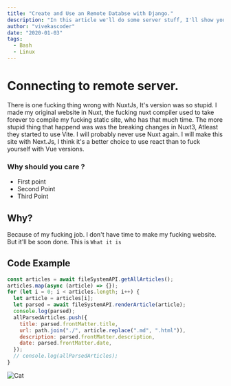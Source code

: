 ```yaml
---
title: "Create and Use an Remote Databse with Django."
description: "In this article we'll do some server stuff, I'll show you how you create a remote postgresql instance on a virtual machine and connect with your django project."
author: "vivekascoder"
date: "2020-01-03"
tags:
  - Bash
  - Linux
---
```


# Connecting to remote server.

There is one fucking thing wrong with NuxtJs, It's version was so stupid. I made my original website in Nuxt, the fucking nuxt compiler used to take forever to compile my fucking static site, who has that much time. The more stupid thing that happend was was the breaking changes in Nuxt3, Atleast they started to use Vite. I will probably never use Nuxt again. I will make this site with Next.Js, I think it's a better choice to use react than to fuck yourself with Vue versions.

### Why should you care ?

- First point
- Second Point
- Third Point

## Why?

Because of my fucking job. I don't have time to make my fucking website. But it'll be soon done.
This is `What it is`

## Code Example

```js
const articles = await fileSystemAPI.getAllArticles();
articles.map(async (article) => {});
for (let i = 0; i < articles.length; i++) {
  let article = articles[i];
  let parsed = await fileSystemAPI.renderArticle(article);
  console.log(parsed);
  allParsedArticles.push({
    title: parsed.frontMatter.title,
    url: path.join("./", article.replace(".md", ".html")),
    description: parsed.frontMatter.description,
    date: parsed.frontMatter.date,
  });
  // console.log(allParsedArticles);
}
```

![Cat](https://placekitten.com/200/200)
